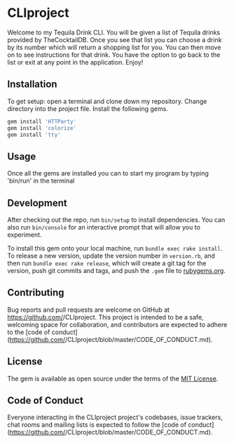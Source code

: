 # CLIproject

Welcome to my Tequila Drink CLI. You will be given a list of Tequila drinks provided by TheCocktailDB. Once you see that list you can choose a drink by its number which will return a shopping list for you. You can then move on to see instructions for that drink. You have the option to go back to the list or exit at any point in the application. Enjoy!

## Installation
To get setup: open a terminal and clone down my repository. Change directory into the project file. Install the following gems.

```ruby
gem install 'HTTParty'
gem install 'colorize'
gem install 'tty'
```

## Usage

Once all the gems are installed you can to start my program by typing 'bin/run' in the terminal 


## Development

After checking out the repo, run `bin/setup` to install dependencies. You can also run `bin/console` for an interactive prompt that will allow you to experiment.

To install this gem onto your local machine, run `bundle exec rake install`. To release a new version, update the version number in `version.rb`, and then run `bundle exec rake release`, which will create a git tag for the version, push git commits and tags, and push the `.gem` file to [rubygems.org](https://rubygems.org).

## Contributing

Bug reports and pull requests are welcome on GitHub at https://github.com/<github username>/CLIproject. This project is intended to be a safe, welcoming space for collaboration, and contributors are expected to adhere to the [code of conduct](https://github.com/<github username>/CLIproject/blob/master/CODE_OF_CONDUCT.md).


## License

The gem is available as open source under the terms of the [MIT License](https://opensource.org/licenses/MIT).

## Code of Conduct

Everyone interacting in the CLIproject project's codebases, issue trackers, chat rooms and mailing lists is expected to follow the [code of conduct](https://github.com/<github username>/CLIproject/blob/master/CODE_OF_CONDUCT.md).
